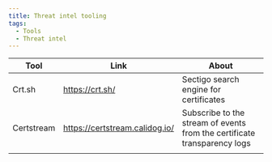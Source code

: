 ```yaml
---
title: Threat intel tooling
tags:
  - Tools
  - Threat intel
---
```


|Tool|Link|About|
|---|---|---|
|Crt.sh|https://crt.sh/|Sectigo search engine for certificates|
|Certstream|https://certstream.calidog.io/|Subscribe to the stream of events from the certificate transparency logs|
|   |   |   |
